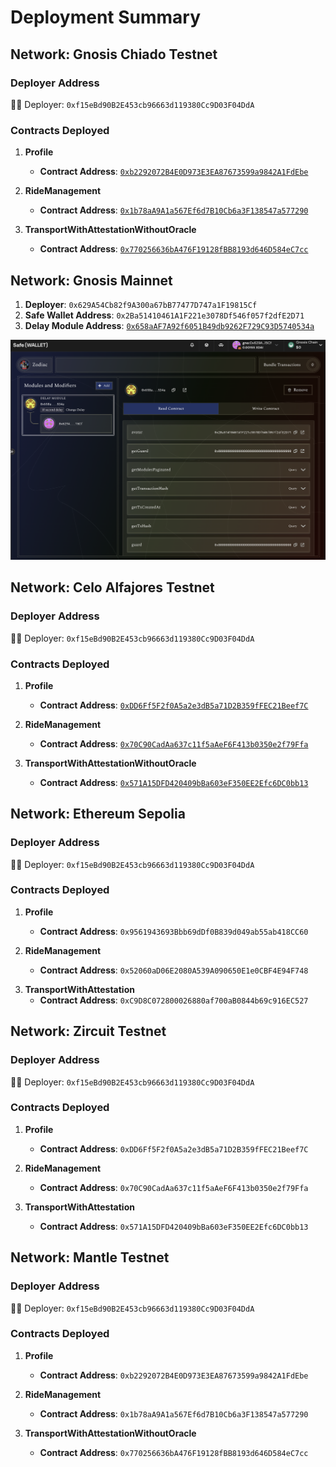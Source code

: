 # Deployment Summary

## Network: Gnosis Chiado Testnet

### Deployer Address
👋🐒 Deployer: `0xf15eBd90B2E453cb96663d119380Cc9D03F04DdA`

### Contracts Deployed

1. **Profile**
   - **Contract Address**: [`0xb2292072B4E0D973E3EA87673599a9842A1FdEbe`](https://gnosis-chiado.blockscout.com/address/0xb2292072B4E0D973E3EA87673599a9842A1FdEbe)

2. **RideManagement**
   - **Contract Address**: [`0x1b78aA9A1a567Ef6d7B10Cb6a3F138547a577290`](https://gnosis-chiado.blockscout.com/address/0x1b78aA9A1a567Ef6d7B10Cb6a3F138547a577290)

3. **TransportWithAttestationWithoutOracle**
   - **Contract Address**: [`0x770256636bA476F19128fBB8193d646D584eC7cc`](https://gnosis-chiado.blockscout.com/address/0x770256636bA476F19128fBB8193d646D584eC7cc)

## Network: Gnosis Mainnet

   1. **Deployer**: `0x629A54Cb82f9A300a67bB77477D747a1F19815Cf`
   2. **Safe Wallet Address**: `0x2Ba51410461A1F221e3078Df546f057f2dfE2D71`
   3. **Delay Module Address**: [`0x658aAF7A92f6051B49db9262F729C93D5740534a`](0x658aAF7A92f6051B49db9262F729C93D5740534a)

   ![gnosis delay module](https://github.com/Violet-Bora-Lee/eth-global-bangkok-2024/blob/c8c02310246788e5e260b993749ee73cea936b2d/packages/nextjs/public/gnosis-delay-module.png)

## Network: Celo Alfajores Testnet

### Deployer Address
👋🐒 Deployer: `0xf15eBd90B2E453cb96663d119380Cc9D03F04DdA`

### Contracts Deployed

1. **Profile**
   - **Contract Address**: [`0xDD6Ff5F2f0A5a2e3dB5a71D2B359fFEC21Beef7C`](https://alfajores.celoscan.io/address/0xDD6Ff5F2f0A5a2e3dB5a71D2B359fFEC21Beef7C)

2. **RideManagement**
   - **Contract Address**: [`0x70C90CadAa637c11f5aAeF6F413b0350e2f79Ffa`](https://alfajores.celoscan.io/address/0x70C90CadAa637c11f5aAeF6F413b0350e2f79Ffa)

3. **TransportWithAttestationWithoutOracle**
   - **Contract Address**: [`0x571A15DFD420409bBa603eF350EE2Efc6DC0bb13`](https://alfajores.celoscan.io/address/0x571A15DFD420409bBa603eF350EE2Efc6DC0bb13)

## Network: Ethereum Sepolia

### Deployer Address
👋🐒 Deployer: `0xf15eBd90B2E453cb96663d119380Cc9D03F04DdA`

### Contracts Deployed

1. **Profile**
   - **Contract Address**: `0x9561943693Bbb69dDf0B839d049ab55ab418CC60`

2. **RideManagement**
   - **Contract Address**: `0x52060aD06E2080A539A090650E1e0CBF4E94F748`

<!-- CONTAINING ORACLE CHRONICLE -->
3. **TransportWithAttestation**
   - **Contract Address**: `0xC9D8C072800026880af700aB0844b69c916EC527`

## Network: Zircuit Testnet

### Deployer Address
👋🐒 Deployer: `0xf15eBd90B2E453cb96663d119380Cc9D03F04DdA`

### Contracts Deployed

1. **Profile**
   - **Contract Address**: `0xDD6Ff5F2f0A5a2e3dB5a71D2B359fFEC21Beef7C`

2. **RideManagement**
   - **Contract Address**: `0x70C90CadAa637c11f5aAeF6F413b0350e2f79Ffa`

3. **TransportWithAttestation**
   - **Contract Address**: `0x571A15DFD420409bBa603eF350EE2Efc6DC0bb13`

## Network: Mantle Testnet

### Deployer Address
👋🐒 Deployer: `0xf15eBd90B2E453cb96663d119380Cc9D03F04DdA`

### Contracts Deployed

1. **Profile**
   - **Contract Address**: `0xb2292072B4E0D973E3EA87673599a9842A1FdEbe`

2. **RideManagement**
   - **Contract Address**: `0x1b78aA9A1a567Ef6d7B10Cb6a3F138547a577290`

3. **TransportWithAttestationWithoutOracle**
   - **Contract Address**: `0x770256636bA476F19128fBB8193d646D584eC7cc`
